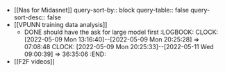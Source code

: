 - [[Nas for Midasnet]]
  query-sort-by:: block
  query-table:: false
  query-sort-desc:: false
- [[VPUNN training data analysis]]
	- DONE should have the ask for large model first
	  :LOGBOOK:
	  CLOCK: [2022-05-09 Mon 13:16:40]--[2022-05-09 Mon 20:25:28] =>  07:08:48
	  CLOCK: [2022-05-09 Mon 20:25:33]--[2022-05-11 Wed 09:00:39] =>  36:35:06
	  :END:
- [[F2F videos]]